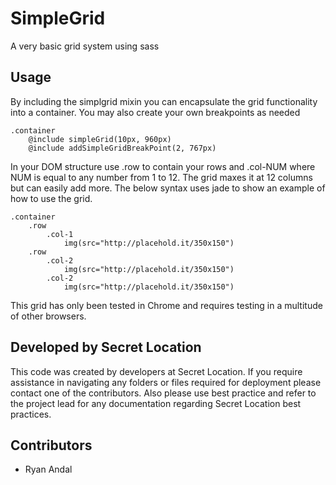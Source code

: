 SimpleGrid
=========================================================

A very basic grid system using sass


Usage
---------------------------------------------------------

By including the simplgrid mixin you can encapsulate the grid functionality into a container. You may also create your own breakpoints as needed

	.container
		@include simpleGrid(10px, 960px)
		@include addSimpleGridBreakPoint(2, 767px)

In your DOM structure use .row to contain your rows and .col-NUM where NUM is equal to any number from 1 to 12.  The grid maxes it at 12 columns but can easily add more.  The below syntax uses jade to show an example of how to use the grid.

	.container
		.row
			.col-1
				img(src="http://placehold.it/350x150")
		.row
			.col-2
				img(src="http://placehold.it/350x150")
			.col-2
				img(src="http://placehold.it/350x150")

This grid has only been tested in Chrome and requires testing in a multitude of other browsers.


Developed by Secret Location
---------------------------------------------------------

This code was created by developers at Secret Location.  If you require assistance in navigating any folders or files required for deployment please contact one of the contributors.  Also please use best practice and refer to the project lead for any documentation regarding Secret Location best practices.


Contributors
---------------------------------------------------------

* Ryan Andal